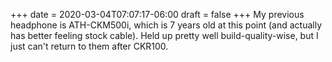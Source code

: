 +++
date = 2020-03-04T07:07:17-06:00
draft = false
+++
My previous headphone is ATH-CKM500i, which is 7 years old at this point (and actually has better feeling stock cable). Held up pretty well build-quality-wise, but I just can't return to them after CKR100.